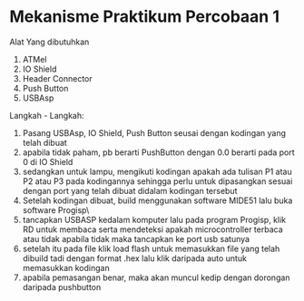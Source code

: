 # Mekanisme Praktikum Percobaan 1
Alat Yang dibutuhkan
1. ATMel
2. IO Shield
3. Header Connector
4. Push Button
5. USBAsp

Langkah - Langkah:
1. Pasang USBAsp, IO Shield, Push Button seusai dengan kodingan yang telah dibuat
2. apabila tidak paham, pb berarti PushButton dengan 0.0 berarti pada port 0 di IO Shield
3. sedangkan untuk lampu, mengikuti kodingan apakah ada tulisan P1 atau P2 atau P3 pada kodingannya sehingga perlu untuk dipasangkan sesuai dengan port yang telah dibuat didalam kodingan tersebut
4. Setelah kodingan dibuat, build menggunakan software MIDE51 lalu buka software Progisp\
5. tancapkan USBASP kedalam komputer lalu pada program Progisp, klik RD untuk membaca serta mendeteksi apakah microcontroller terbaca atau tidak apabila tidak maka tancapkan ke port usb satunya
6. setelah itu pada file klik load flash untuk memasukkan file yang telah dibuild tadi dengan format .hex lalu klik daripada auto untuk memasukkan kodingan
7. apabila pemasangan benar, maka akan muncul kedip dengan dorongan daripada pushbutton
